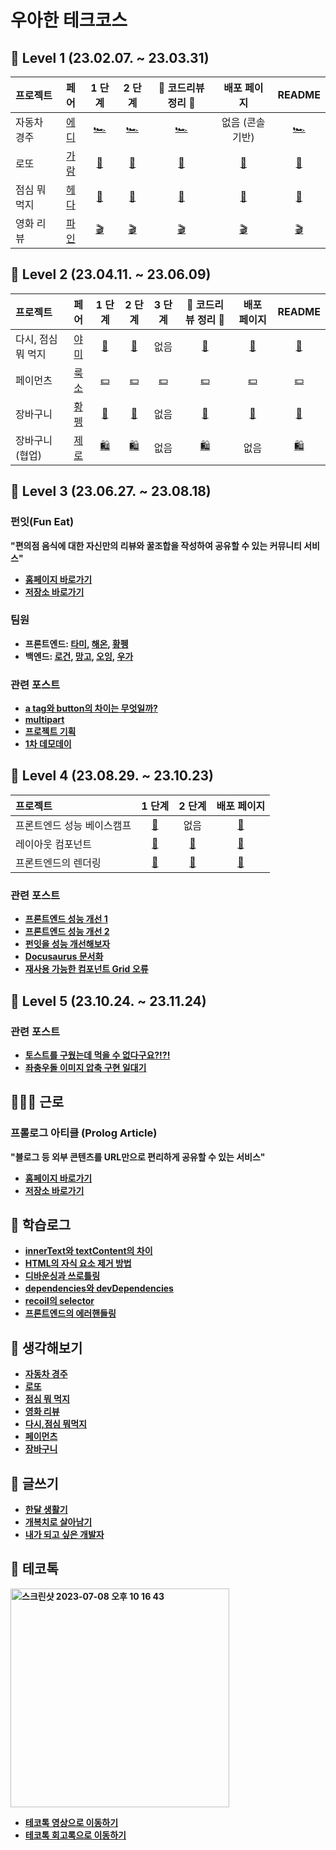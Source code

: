 # 우아한 테크코스

## 💙 Level 1 (23.02.07. ~ 23.03.31)
|   프로젝트    |  페어  |  1 단계   |  2 단계    |   🌟  코드리뷰 정리 🌟   |    배포 페이지    | README |
  | :---------- | :------: | :------: | :-----: | :--------------: | :-------: | :----: |
  | 자동차 경주 | [에디](https://github.com/ksone02) |  [🏎](https://github.com/woowacourse/javascript-racingcar/pull/151) | [🏎](https://github.com/woowacourse/javascript-racingcar/pull/203) | [🏎](https://hae-on.tistory.com/80) | 없음 (콘솔기반) | [🏎](https://github.com/hae-on/javascript-racingcar/blob/hae-on2/README.md) |
  | 로또 | [가람](https://github.com/guridaek) |  [🎱](https://github.com/woowacourse/javascript-lotto/pull/170) | [🎱](https://github.com/woowacourse/javascript-lotto/pull/218) | [🎱](https://hae-on.tistory.com/81) |  [🎱](https://hae-on.github.io/javascript-lotto-1/dist/) | [🎱](https://github.com/hae-on/javascript-lotto-1/blob/step2/README.md) |
  | 점심 뭐 먹지 | [헤다](https://github.com/Dahyeeee) |  [🍛](https://github.com/woowacourse/javascript-lunch/pull/13) | [🍛](https://github.com/woowacourse/javascript-lunch/pull/84) | [🍛](https://hae-on.tistory.com/82) |  [🍛](https://hae-on.github.io/javascript-lunch/dist/) | [🍛](https://github.com/hae-on/javascript-lunch/blob/step2/README.md) |
  | 영화 리뷰 | [파인](https://github.com/nangkyeonglim) |  [🎬](https://github.com/woowacourse/javascript-movie-review/pull/9#issuecomment-1471925603) | [🎬](https://github.com/woowacourse/javascript-movie-review/pull/60#issuecomment-1484469280) | [🎬](https://hae-on.tistory.com/83) |  [🎬](https://hae-on.github.io/javascript-movie-review/dist/) | [🎬](https://github.com/hae-on/javascript-movie-review/blob/step2/README.md) |

## 💙 Level 2 (23.04.11. ~ 23.06.09)
|   프로젝트    |  페어  |  1 단계   |  2 단계    |   3 단계    |   🌟  코드리뷰 정리 🌟   |    배포 페이지    | README |
  | :---------- | :------: | :------: | :-----: | :-----: | :--------------: | :-------: | :----: |
  | 다시, 점심 뭐 먹지 | [야미](https://github.com/feb-dain) |  [🍲](https://github.com/woowacourse/react-lunch/pull/38) | [🍲](https://github.com/woowacourse/react-lunch/pull/60) | 없음 | [🍲](https://hae-on.tistory.com/84) | [🍲](https://hae-on.github.io/react-lunch/) | [🍲](https://github.com/hae-on/react-lunch/blob/step2/README.md) |
  | 페이먼츠 | [룩소](https://github.com/woo-jk) |  [💵](https://github.com/woowacourse/react-payments/pull/200#discussion_r1174967060) | [💵](https://github.com/woowacourse/react-payments/pull/245) | [💵](https://github.com/woowacourse/react-payments/pull/298) | [💵](https://hae-on.tistory.com/88) |  [💵](https://hae-on.github.io/react-payments/) | [💵](https://github.com/hae-on/react-payments/blob/step3/README.md) |
  | 장바구니 | [황펭](https://github.com/leejin-yang) |  [🛒](https://github.com/woowacourse/react-shopping-cart/pull/156) | [🛒](https://github.com/woowacourse/react-shopping-cart/pull/202) | 없음 | [🛒](https://hae-on.tistory.com/89) | [🛒](https://hae-on.github.io/react-shopping-cart/) | [🛒](https://github.com/hae-on/react-shopping-cart/blob/step2/README.md) |
  | 장바구니 (협업) | [제로](https://github.com/inyeong-kang) |  [🛍](https://github.com/woowacourse/react-shopping-cart-prod/pull/100) | [🛍](https://github.com/woowacourse/react-shopping-cart-prod/pull/135) | 없음 | [🛍](https://hae-on.tistory.com/90) | 없음 | [🛍](https://github.com/hae-on/react-shopping-cart-prod/blob/step2/README.md) |

## 💙 Level 3 (23.06.27. ~ 23.08.18)
### 펀잇(Fun Eat)
<b>"편의점 음식에 대한 자신만의 리뷰와 꿀조합을 작성하여 공유할 수 있는 커뮤니티 서비스"<b/>
- [홈페이지 바로가기](https://funeat.site/)
- [저장소 바로가기](https://github.com/woowacourse-teams/2023-fun-eat)

### 팀원
- 프론트엔드: [타미](https://github.com/xodms0309), [해온](https://github.com/hae-on), [황펭](https://github.com/leejin-yang)
- 백엔드: [로건](https://github.com/70825), [망고](https://github.com/Go-Jaecheol), [오잉](https://github.com/hanueleee), [우가](https://github.com/wugawuga)

### 관련 포스트
- [a tag와 button의 차이는 무엇일까?](https://github.com/woowacourse-teams/2023-fun-eat/wiki/%5B%EC%9B%B9-%EC%A0%91%EA%B7%BC%EC%84%B1%5D-a-tag%EC%99%80-button%EC%9D%98-%EC%B0%A8%EC%9D%B4%EB%8A%94-%EB%AC%B4%EC%97%87%EC%9D%BC%EA%B9%8C%3F)
- [multipart](https://github.com/woowacourse-teams/2023-fun-eat/wiki/multipart)
- [프로젝트 기획](https://hae-on.tistory.com/109)
- [1차 데모데이](https://hae-on.tistory.com/110)

## 💙 Level 4 (23.08.29. ~ 23.10.23)
|   프로젝트    |  1 단계   |  2 단계   |    배포 페이지    |
  | :---------- | :------: | :-----: | :-------: |
  | 프론트엔드 성능 베이스캠프 | [📓](https://github.com/woowacourse/perf-basecamp/pull/69) | 없음 | [📓](https://dgfmubw99ap1g.cloudfront.net/) |
  | 레이아웃 컴포넌트 | [🧱](https://github.com/woowacourse/layout-component/pull/6) | [🧱](https://github.com/woowacourse/layout-component/pull/52) | [🧱](https://www.npmjs.com/package/hae_on-layout-component) |
  | 프론트엔드의 렌더링 | [🎁](https://github.com/woowacourse/frontend-rendering/pull/4) | [🎁](https://github.com/woowacourse/frontend-rendering/pull/51) | [🎁](https://frontend-rendering-liard.vercel.app/) |

### 관련 포스트
- [프론트엔드 성능 개선 1](https://hae-on.tistory.com/111)
- [프론트엔드 성능 개선 2](https://hae-on.tistory.com/112)
- [펀잇을 성능 개선해보자](https://hae-on.tistory.com/116)
- [Docusaurus 문서화](https://hae-on.github.io/component-docs/docs/category/layout/)
- [재사용 가능한 컴포넌트 Grid 오류](https://hae-on.tistory.com/114)

## 💙 Level 5 (23.10.24. ~ 23.11.24)

### 관련 포스트
- [토스트를 구웠는데 먹을 수 없다구요?!?!](https://hae-on.tistory.com/117)
- [좌충우돌 이미지 압축 구현 일대기](https://hae-on.tistory.com/119)

## 👷🏻‍♀️ 근로
### 프롤로그 아티클 (Prolog Article)
<b>"블로그 등 외부 콘텐츠를 URL만으로 편리하게 공유할 수 있는 서비스"<b/>
- [홈페이지 바로가기](https://prolog.techcourse.co.kr/article)
- [저장소 바로가기](https://github.com/woowacourse/prolog)

## 📖 학습로그
- [innerText와 textContent의 차이](https://github.com/hae-on/woowacourse/blob/master/%ED%95%99%EC%8A%B5%EB%A1%9C%EA%B7%B8/innerText%EC%99%80%20textContent%EC%9D%98%20%EC%B0%A8%EC%9D%B4.md)
- [HTML의 자식 요소 제거 방법](https://github.com/hae-on/woowacourse/blob/master/%ED%95%99%EC%8A%B5%EB%A1%9C%EA%B7%B8/%EC%9E%90%EC%8B%9D%20%EC%9A%94%EC%86%8C%20%EC%A0%9C%EA%B1%B0%20%EB%B0%A9%EC%8B%9D.md)
- [디바운싱과 쓰로틀링](https://github.com/hae-on/woowacourse/blob/master/%ED%95%99%EC%8A%B5%EB%A1%9C%EA%B7%B8/%EB%94%94%EB%B0%94%EC%9A%B4%EC%8B%B1%EA%B3%BC%20%EC%93%B0%EB%A1%9C%ED%8B%80%EB%A7%81.md)
- [dependencies와 devDependencies](https://github.com/hae-on/woowacourse/blob/master/%ED%95%99%EC%8A%B5%EB%A1%9C%EA%B7%B8/dependencies%EC%99%80%20devDependencies.md)
- [recoil의 selector](https://github.com/hae-on/woowacourse/blob/master/%ED%95%99%EC%8A%B5%EB%A1%9C%EA%B7%B8/recoil%EC%9D%98%20selector.md)
- [프론트엔드의 에러핸들링](https://github.com/hae-on/woowacourse/blob/master/%ED%95%99%EC%8A%B5%EB%A1%9C%EA%B7%B8/%ED%94%84%EB%A1%A0%ED%8A%B8%EC%97%94%EB%93%9C%EC%9D%98%20%EC%97%90%EB%9F%AC%ED%95%B8%EB%93%A4%EB%A7%81.md)

## 🤔 생각해보기
- [자동차 경주](https://hae-on.tistory.com/91)
- [로또](https://hae-on.tistory.com/92)
- [점심 뭐 먹지](https://hae-on.tistory.com/93)
- [영화 리뷰](https://hae-on.tistory.com/94)
- [다시,점심 뭐먹지](https://hae-on.tistory.com/95)
- [페이먼츠](https://hae-on.tistory.com/96)
- [장바구니](https://hae-on.tistory.com/97)

## 📝 글쓰기 
- [한달 생활기](https://github.com/woowacourse/woowa-writing-5/pull/88)
- [개복치로 살아남기](https://github.com/woowacourse/woowa-writing-5/pull/312)
- [내가 되고 싶은 개발자](https://github.com/woowacourse/woowa-writing-5)

## 🎤 테코톡
<img width="350" alt="스크린샷 2023-07-08 오후 10 16 43" src="https://github.com/hae-on/woowacourse/assets/80464961/ed51b041-81fb-4f72-9ec8-1ab7c64456d4">

- [테코톡 영상으로 이동하기](https://www.youtube.com/watch?v=6p0lZaSAW3A&t=2s)
- [테코톡 회고록으로 이동하기](https://hae-on.tistory.com/106)


